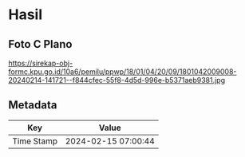 # Hasil

## Foto C Plano

https://sirekap-obj-formc.kpu.go.id/10a6/pemilu/ppwp/18/01/04/20/09/1801042009008-20240214-141721--f844cfec-55f8-4d5d-996e-b5371aeb9381.jpg


## Metadata

| Key        | Value               |
| ---------- | ------------------- |
| Time Stamp | 2024-02-15 07:00:44 |



